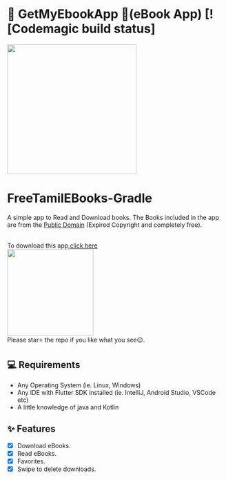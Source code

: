 
# 📖 GetMyEbookApp 📖(eBook App) [![Codemagic build status]

<a href="https://getmyebook.in/"><img src="https://getmyebook.in/static/getmyebook_logo-removebg-preview.png" width="300"/></a>
<br>
# FreeTamilEBooks-Gradle<br>
A simple app to Read and Download books. The Books included in the app
are from the [Public Domain](https://en.wikipedia.org/wiki/Public_domain)
(Expired Copyright and completely free).


<br>
To download this app,<a href="https://play.google.com/store/apps/details?id=com.jskaleel.fte">click here</a> 
<br>
<a href="https://play.google.com/store/apps/details?id=com.jskaleel.fte"><img src="https://play.google.com/intl/en_us/badges/static/images/badges/en_badge_web_generic.png" width="200"></img></a>
<br> Please star⭐ the repo if you like what you see😉.


## 💻 Requirements

- Any Operating System (ie. Linux, Windows)
- Any IDE with Flutter SDK installed (ie. IntelliJ, Android Studio, VSCode etc)
- A little knowledge of java and Kotlin

## ✨ Features

- [x] Download eBooks.
- [x] Read eBooks.
- [x] Favorites.
- [x] Swipe to delete downloads.
